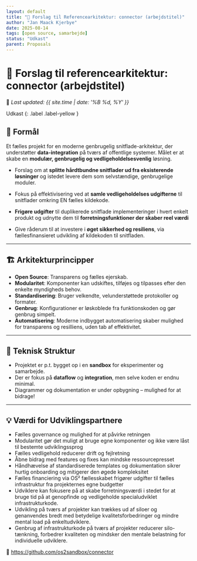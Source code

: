 ```yaml
---
layout: default
title: "🧩 Forslag til Referencearkitektur: connector (arbejdstitel)"
author: "Jan Maack Kjerbye"
date: 2025-08-14
tags: [open source, samarbejde]
status: "Udkast"
parent: Proposals
---
```


# 🧩 Forslag til referencearkitektur: connector (arbejdstitel)

📆 _Last updated: {{ site.time | date: '%B %d, %Y' }}_

Udkast
{: .label .label-yellow }

## 🎯 Formål
Et fælles projekt for en moderne genbrugelig  snitflade-arkitektur, der understøtter **data-integration** på tværs af offentlige systemer. Målet er at skabe en **modulær, genbrugelig og vedligeholdelsesvenlig** løsning.

- Forslag om at **splitte hårdtbundne snitflader ud fra eksisterende løsninger** og istedet levere dem som selvstændige, genbrugelige moduler.

- Fokus på effektivisering ved at **samle vedligeholdelses udgifterne** til snitflader omkring EN fælles kildekode. 

- **Frigøre udgifter** til duplikerede snitflade implementeringer i hvert enkelt produkt og udnytte dem til **forretningsfunktioner der skaber reel værdi**

- Give råderum til at investere i **øget sikkerhed og resiliens**, via fællesfinansieret udvikling af kildekoden til snitfladen.
---

## 🏗️ Arkitekturprincipper
- **Open Source**: Transparens og fælles ejerskab.
- **Modularitet**: Komponenter kan udskiftes, tilføjes og tilpasses efter den enkelte myndigheds behov.
- **Standardisering**: Bruger velkendte, velunderstøttede protokoller og formater.
- **Genbrug**: Konfigurationer er løskoblede fra funktionskoden og gør genbrug simpelt.
- **Automatisering**: Moderne indbygget automatisering skaber mulighed for transparens og resilliens, uden tab af effektivitet.

---

## 🔧 Teknisk Struktur
- Projektet er p.t. bygget op i en **sandbox** for eksperimenter og samarbejde.
- Der er fokus på **dataflow** og **integration**, men selve koden er endnu minimal.
- Diagrammer og dokumentation er under opbygning – mulighed for at bidrage!

---

## 💡 Værdi for Udviklingspartnere
- Fælles governance og mulighed for at påvirke retningen
- Modularitet gør det muligt at bruge egne komponenter og ikke være låst til bestemte udviklingssprog
- Fælles vedligehold reducerer drift og fejlretning
- Åbne bidrag med features og fixes kan mindske ressourcepresset
- Håndhævelse af standardiserede templates og dokumentation sikrer hurtig onboarding og mitigerer den øgede kompleksitet
- Fælles financiering via OS² fællesskabet frigører udgifter til fælles infrastruktur fra projekternes egne budgetter
- Udviklere kan fokusere på at skabe forretningsværdi i stedet for at bruge tid på at genopfinde og vedligeholde specialudviklet infrastrukturkode.
- Udvikling på tværs af projekter kan trækkes ud af siloer og genanvendes bredt med betydelige kvalitetsforbedringer og mindre mental load på enkeltudviklere.
- Genbrug af infrastrukturkode på tværs af projekter reducerer silo-tænkning, forbedrer kvaliteten og mindsker den mentale belastning for individuelle udviklere.


🔗 https://github.com/os2sandbox/connector